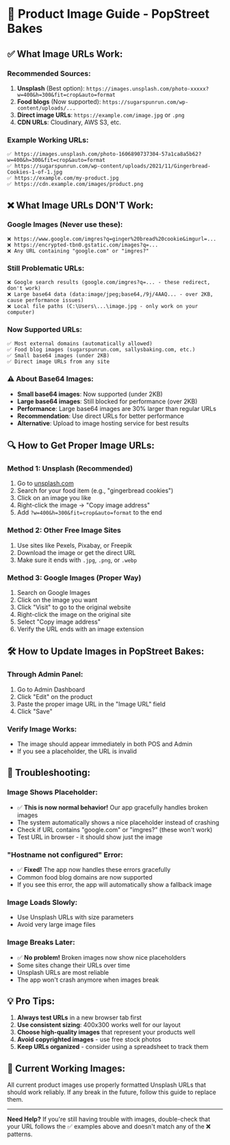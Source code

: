# 📸 Product Image Guide - PopStreet Bakes

## ✅ **What Image URLs Work:**

### **Recommended Sources:**
1. **Unsplash** (Best option): `https://images.unsplash.com/photo-xxxxx?w=400&h=300&fit=crop&auto=format`
2. **Food blogs** (Now supported): `https://sugarspunrun.com/wp-content/uploads/...`
3. **Direct image URLs**: `https://example.com/image.jpg` or `.png`
4. **CDN URLs**: Cloudinary, AWS S3, etc.

### **Example Working URLs:**
```
✅ https://images.unsplash.com/photo-1606890737304-57a1ca8a5b62?w=400&h=300&fit=crop&auto=format
✅ https://sugarspunrun.com/wp-content/uploads/2021/11/Gingerbread-Cookies-1-of-1.jpg
✅ https://example.com/my-product.jpg
✅ https://cdn.example.com/images/product.png
```

## ❌ **What Image URLs DON'T Work:**

### **Google Images (Never use these):**
```
❌ https://www.google.com/imgres?q=ginger%20bread%20cookie&imgurl=...
❌ https://encrypted-tbn0.gstatic.com/images?q=...
❌ Any URL containing "google.com" or "imgres?"
```

### **Still Problematic URLs:**
```
❌ Google search results (google.com/imgres?q=... - these redirect, don't work)
❌ Large base64 data (data:image/jpeg;base64,/9j/4AAQ... - over 2KB, cause performance issues)
❌ Local file paths (C:\Users\...\image.jpg - only work on your computer)
```

### **Now Supported URLs:**
```
✅ Most external domains (automatically allowed)
✅ Food blog images (sugarspunrun.com, sallysbaking.com, etc.)
✅ Small base64 images (under 2KB)
✅ Direct image URLs from any site
```

### **⚠️ About Base64 Images:**
- **Small base64 images**: Now supported (under 2KB)
- **Large base64 images**: Still blocked for performance (over 2KB)
- **Performance**: Large base64 images are 30% larger than regular URLs
- **Recommendation**: Use direct URLs for better performance
- **Alternative**: Upload to image hosting service for best results

## 🔍 **How to Get Proper Image URLs:**

### **Method 1: Unsplash (Recommended)**
1. Go to [unsplash.com](https://unsplash.com)
2. Search for your food item (e.g., "gingerbread cookies")
3. Click on an image you like
4. Right-click the image → "Copy image address"
5. Add `?w=400&h=300&fit=crop&auto=format` to the end

### **Method 2: Other Free Image Sites**
1. Use sites like Pexels, Pixabay, or Freepik
2. Download the image or get the direct URL
3. Make sure it ends with `.jpg`, `.png`, or `.webp`

### **Method 3: Google Images (Proper Way)**
1. Search on Google Images
2. Click on the image you want
3. Click "Visit" to go to the original website
4. Right-click the image on the original site
5. Select "Copy image address"
6. Verify the URL ends with an image extension

## 🛠️ **How to Update Images in PopStreet Bakes:**

### **Through Admin Panel:**
1. Go to Admin Dashboard
2. Click "Edit" on the product
3. Paste the proper image URL in the "Image URL" field
4. Click "Save"

### **Verify Image Works:**
- The image should appear immediately in both POS and Admin
- If you see a placeholder, the URL is invalid

## 🚨 **Troubleshooting:**

### **Image Shows Placeholder:**
- ✅ **This is now normal behavior!** Our app gracefully handles broken images
- The system automatically shows a nice placeholder instead of crashing
- Check if URL contains "google.com" or "imgres?" (these won't work)
- Test URL in browser - it should show just the image

### **"Hostname not configured" Error:**
- ✅ **Fixed!** The app now handles these errors gracefully
- Common food blog domains are now supported
- If you see this error, the app will automatically show a fallback image

### **Image Loads Slowly:**
- Use Unsplash URLs with size parameters
- Avoid very large image files

### **Image Breaks Later:**
- ✅ **No problem!** Broken images now show nice placeholders
- Some sites change their URLs over time
- Unsplash URLs are most reliable
- The app won't crash anymore when images break

## 💡 **Pro Tips:**

1. **Always test URLs** in a new browser tab first
2. **Use consistent sizing**: 400x300 works well for our layout
3. **Choose high-quality images** that represent your products well
4. **Avoid copyrighted images** - use free stock photos
5. **Keep URLs organized** - consider using a spreadsheet to track them

## 🎯 **Current Working Images:**

All current product images use properly formatted Unsplash URLs that should work reliably. If any break in the future, follow this guide to replace them.

---

**Need Help?** If you're still having trouble with images, double-check that your URL follows the ✅ examples above and doesn't match any of the ❌ patterns. 